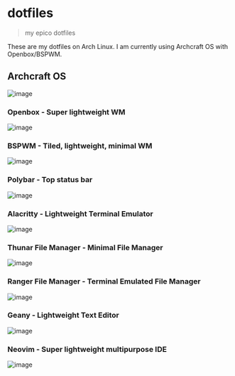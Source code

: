 # dotfiles
> my epico dotfiles

These are my dotfiles on Arch Linux. I am currently using Archcraft OS with Openbox/BSPWM.

## Archcraft OS
![image](https://user-images.githubusercontent.com/47650058/189801200-74192928-4c72-417e-8b26-1fadb8b53afb.png)

### Openbox - Super lightweight WM
![image](https://user-images.githubusercontent.com/47650058/189801430-8251c73f-dc5f-4d72-89cb-cf45fd5eaa6a.png)

### BSPWM - Tiled, lightweight, minimal WM
![image](https://user-images.githubusercontent.com/47650058/189801373-a7fe5f8a-8e85-4542-8421-dbb45b26b314.png)

### Polybar - Top status bar
![image](https://user-images.githubusercontent.com/47650058/189802157-0481b679-c6d0-4067-8959-8b0b3a64342f.png)

### Alacritty - Lightweight Terminal Emulator
![image](https://user-images.githubusercontent.com/47650058/189801516-f45282c9-8fe8-458b-a917-1d689d5296d0.png)

### Thunar File Manager - Minimal File Manager
![image](https://user-images.githubusercontent.com/47650058/189801579-e75216bd-099a-4668-8072-339666c8fbea.png)

### Ranger File Manager - Terminal Emulated File Manager
![image](https://user-images.githubusercontent.com/47650058/189801750-e7d5de67-1a03-4110-8bed-f208c4c1c81f.png)

### Geany - Lightweight Text Editor
![image](https://user-images.githubusercontent.com/47650058/189801872-89c45aa0-6d87-45e9-96f3-24d3a6bd0672.png)

### Neovim - Super lightweight multipurpose IDE
![image](https://user-images.githubusercontent.com/47650058/189802750-e0a21562-47ff-4a04-84d0-7c51a847b77c.png)
